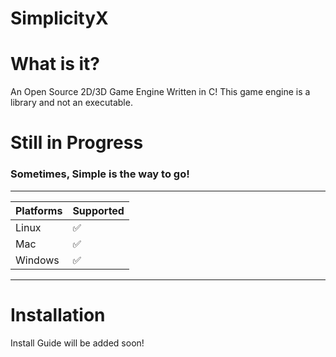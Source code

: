 # SimplicityX

# What is it?
An Open Source 2D/3D Game Engine Written in C! This game engine is a library and not an executable.

# Still in Progress

### Sometimes, Simple is the way to go!

---
| Platforms | Supported |
|-----------|-----------|
| Linux     | ✅️        |
| Mac       | ✅️        |
| Windows   | ✅         |
---

# Installation
Install Guide will be added soon!

